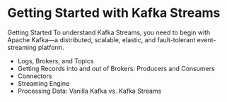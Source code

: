 # Getting Started with Kafka Streams

Getting Started
To understand Kafka Streams, you need to begin with Apache Kafka—a distributed, scalable, elastic, and fault-tolerant event-streaming platform.

- Logs, Brokers, and Topics
- Getting Records into and out of Brokers: Producers and Consumers
- Connectors
- Streaming Engine
- Processing Data: Vanilla Kafka vs. Kafka Streams
